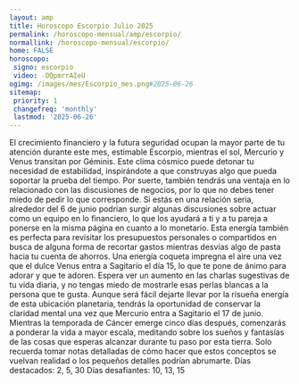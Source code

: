 ```yaml
---
layout: amp
title: Horoscopo Escorpio Julio 2025 
permalink: /horoscopo-mensual/amp/escorpio/
normallink: /horoscopo-mensual/escorpio/
home: FALSE
horoscopo:
 signo: escorpio
 video: -DQpmrrAIeU
ogimg: /images/mes/Escorpio_mes.png#2025-06-26
sitemap:
 priority: 1
 changefreq: 'monthly'
 lastmod: '2025-06-26'
---
```



El crecimiento financiero y la futura seguridad ocupan la mayor parte de tu atención durante este mes, estimable Escorpio, mientras el sol, Mercurio y Venus transitan por Géminis. Este clima cósmico puede detonar tu necesidad de estabilidad, inspirándote a que construyas algo que pueda soportar la prueba del tiempo.
Por suerte, también tendrás una ventaja en lo relacionado con las discusiones de negocios, por lo que no debes tener miedo de pedir lo que corresponde. Si estás en una relación seria, alrededor del 6 de junio podrían surgir algunas discusiones sobre actuar como un equipo en lo financiero, lo que los ayudará a ti y a tu pareja a ponerse en la misma página en cuanto a lo monetario. Esta energía también es perfecta para revisitar los presupuestos personales o compartidos en busca de alguna forma de recortar gastos mientras desvías algo de pasta hacia tu cuenta de ahorros.
Una energía coqueta impregna el aire una vez que el dulce Venus entra a Sagitario el día 15, lo que te pone de ánimo para adorar y que te adoren. Espera ver un aumento en las charlas sugestivas de tu vida diaria, y no tengas miedo de mostrarle esas perlas blancas a la persona que te gusta.
Aunque será fácil dejarte llevar por la risueña energía de esta ubicación planetaria, tendrás la oportunidad de conservar la claridad mental una vez que Mercurio entra a Sagitario el 17 de junio. Mientras la temporada de Cáncer emerge cinco días después, comenzarás a ponderar la vida a mayor escala, meditando sobre los sueños y fantasías de las cosas que esperas alcanzar durante tu paso por esta tierra. Solo recuerda tomar notas detalladas de cómo hacer que estos conceptos se vuelvan realidad o los pequeños detalles podrían abrumarte.
Días destacados: 2, 5, 30
Días desafiantes: 10, 13, 15